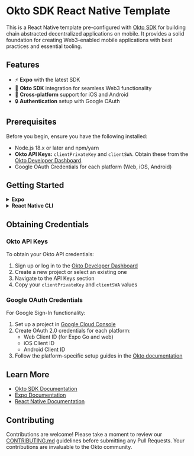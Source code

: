 # Okto SDK React Native Template

This is a React Native template pre-configured with [Okto SDK](https://docs.okto.tech/) for building chain abstracted decentralized applications on mobile. It provides a solid foundation for creating Web3-enabled mobile applications with best practices and essential tooling.

## Features

- ⚡️ **Expo** with the latest SDK
- 🔐 **Okto SDK** integration for seamless Web3 functionality
- 📱 **Cross-platform** support for iOS and Android
- 🔒 **Authentication** setup with Google OAuth

## Prerequisites

Before you begin, ensure you have the following installed:
- Node.js 18.x or later and npm/yarn
- **Okto API Keys:** `clientPrivateKey` and `clientSWA`. Obtain these from the [Okto Developer Dashboard](https://dashboard.okto.tech/login).
- Google OAuth Credentials for each platform (Web, iOS, Android)

## Getting Started

<details>
<summary><b>Expo</b></summary>

1. Clone this template:
   ```bash
   git clone https://github.com/okto-hq/okto-sdkv2-react-native-template-app.git
   cd okto-sdkv2-react-native-template-app
   ```

2. Install dependencies:
   ```bash
   npm install
   ```

3. Configure your credentials in the app:
   ```typescript
   // Update the configuration in app/_layout.tsx
   const config = {
     environment: "sandbox",
     clientPrivateKey: "YOUR_CLIENT_PRIVATE_KEY",
     clientSWA: "YOUR_CLIENT_SWA",
   };
   ```

4. Configure Google OAuth in LoginScreen.tsx:
   ```typescript
   // Update the Google OAuth configuration
   const [request, response, promptAsync] = Google.useAuthRequest({     
     webClientId: "YOUR_GOOGLE_WEB_CLIENT_ID",
     iosClientId: "YOUR_GOOGLE_IOS_CLIENT_ID",
     androidClientId: "YOUR_GOOGLE_ANDROID_CLIENT_ID", 
     scopes: ['openid', 'profile', 'email']
   });
   ```

5. Start the development server:
   ```bash
   npx expo start
   ```

</details>

<details>
<summary><b>React Native CLI</b></summary>

1. Clone this template:
   ```bash
   git clone https://github.com/okto-hq/okto-sdkv2-react-native-template-app.git
   cd okto-sdkv2-react-native-template-app
   ```

2. Install dependencies:
   ```bash
   npm install
   
   # For iOS
   cd ios && pod install && cd ..
   ```

3. Configure your credentials in the app:
   ```typescript
   // Update the configuration in app/_layout.tsx
   const config = {
     environment: "sandbox",
     clientPrivateKey: "YOUR_CLIENT_PRIVATE_KEY",
     clientSWA: "YOUR_CLIENT_SWA",
   };
   ```

4. Configure Google OAuth in LoginScreen.tsx:
   ```typescript
   // Update the Google OAuth configuration
   const [request, response, promptAsync] = Google.useAuthRequest({     
     webClientId: "YOUR_GOOGLE_WEB_CLIENT_ID",
     iosClientId: "YOUR_GOOGLE_IOS_CLIENT_ID",
     androidClientId: "YOUR_GOOGLE_ANDROID_CLIENT_ID", 
     scopes: ['openid', 'profile', 'email']
   });
   ```

5. Start the development server:
   ```bash
   # For iOS
   npx react-native run-ios
   
   # For Android
   npx react-native run-android
   ```

</details>

## Obtaining Credentials

### Okto API Keys
To obtain your Okto API credentials:
1. Sign up or log in to the [Okto Developer Dashboard](https://dashboard.okto.tech/login)
2. Create a new project or select an existing one
3. Navigate to the API Keys section
4. Copy your `clientPrivateKey` and `clientSWA` values

### Google OAuth Credentials
For Google Sign-In functionality:
1. Set up a project in [Google Cloud Console](https://console.cloud.google.com/)
2. Create OAuth 2.0 credentials for each platform:
   - Web Client ID (for Expo Go and web)
   - iOS Client ID
   - Android Client ID
3. Follow the platform-specific setup guides in the [Okto documentation](https://docs.okto.tech/)

## Learn More

- [Okto SDK Documentation](https://docs.okto.tech/)
- [Expo Documentation](https://docs.expo.dev/)
- [React Native Documentation](https://reactnative.dev/docs/getting-started)

## Contributing

Contributions are welcome! Please take a moment to review our [CONTRIBUTING.md](CONTRIBUTING.md) guidelines before submitting any Pull Requests. Your contributions are invaluable to the Okto community.
